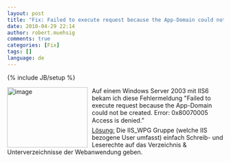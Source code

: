 ```yaml
---
layout: post
title: "Fix: Failed to execute request because the App-Domain could not be created. Error: 0x80070005 Access is denied"
date: 2010-04-29 22:14
author: robert.muehsig
comments: true
categories: [Fix]
tags: []
language: de
---
```

{% include JB/setup %}
<p><a href="{{BASE_PATH}}/assets/wp-images-de/image961.png"><img style="border-bottom: 0px; border-left: 0px; margin: 0px 10px 0px 0px; display: inline; border-top: 0px; border-right: 0px" title="image" border="0" alt="image" align="left" src="{{BASE_PATH}}/assets/wp-images-de/image_thumb146.png" width="187" height="141" /></a> Auf einem Windows Server 2003 mit IIS6 bekam ich diese Fehlermeldung "Failed to execute request because the App-Domain could not be created. Error: 0x80070005 Access is denied.”     <br /><a href="http://www.eggheadcafe.com/software/aspnet/29612671/failed-to-execute-request.aspx">Lösung:</a> Die IIS_WPG Gruppe (welche IIS bezogene User umfasst) einfach Schreib- und Leserechte auf das Verzeichnis &amp; Unterverzeichnisse der Webanwendung geben.</p>
